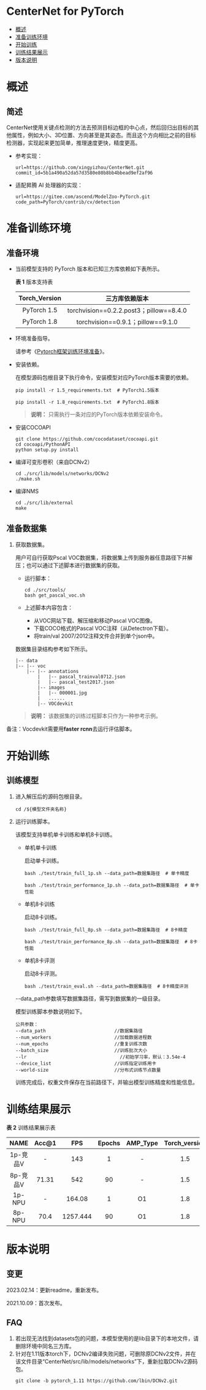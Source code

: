 # CenterNet for PyTorch

-   [概述](概述.md)
-   [准备训练环境](准备训练环境.md)
-   [开始训练](开始训练.md)
-   [训练结果展示](训练结果展示.md)
-   [版本说明](版本说明.md)

# 概述

## 简述

CenterNet使用关键点检测的方法去预测目标边框的中心点，然后回归出目标的其他属性，例如大小、3D位置、方向甚至是其姿态。而且这个方向相比之前的目标检测器，实现起来更加简单，推理速度更快，精度更高。

- 参考实现：

  ```
  url=https://github.com/xingyizhou/CenterNet.git 
  commit_id=5b1a490a52da57d3580e80b8bb4bbead9ef2af96
  ```

- 适配昇腾 AI 处理器的实现：

  ```
  url=https://gitee.com/ascend/ModelZoo-PyTorch.git
  code_path=PyTorch/contrib/cv/detection
  ```

# 准备训练环境

## 准备环境

- 当前模型支持的 PyTorch 版本和已知三方库依赖如下表所示。

  **表 1**  版本支持表

  | Torch_Version      | 三方库依赖版本                                 |
  | :--------: | :----------------------------------------------------------: |
  | PyTorch 1.5 | torchvision==0.2.2.post3；pillow==8.4.0 |
  | PyTorch 1.8 | torchvision==0.9.1；pillow==9.1.0 |
  
- 环境准备指导。

  请参考《[Pytorch框架训练环境准备](https://www.hiascend.com/document/detail/zh/ModelZoo/pytorchframework/ptes)》。
  
- 安装依赖。

  在模型源码包根目录下执行命令，安装模型对应PyTorch版本需要的依赖。
  ```
  pip install -r 1.5_requirements.txt  # PyTorch1.5版本
  
  pip install -r 1.8_requirements.txt  # PyTorch1.8版本
  ```
  > **说明：** 
  >只需执行一条对应的PyTorch版本依赖安装命令。

- 安装COCOAPI

  ```
  git clone https://github.com/cocodataset/cocoapi.git
  cd cocoapi/PythonAPI
  python setup.py install
  ```

- 编译可变形卷积（来自DCNv2）

  ```
  cd ./src/lib/models/networks/DCNv2
  ./make.sh
  ```

- 编译NMS

  ```
  cd ./src/lib/external
  make
  ```

## 准备数据集

1. 获取数据集。

   用户可自行获取Pscal VOC数据集，将数据集上传到服务器任意路径下并解压；也可以通过下述脚本进行数据集的获取。

     - 运行脚本：

       ~~~
       cd ./src/tools/
       bash get_pascal_voc.sh
       ~~~

     - 上述脚本内容包含：

       - 从VOC网站下载、解压缩和移动Pascal VOC图像。
       - 下载COCO格式的Pascal VOC注释（从Detectron下载）。
       - 将train/val 2007/2012注释文件合并到单个json中。

   数据集目录结构参考如下所示。

   ```
   |-- data
   |-- |-- voc
       |-- |-- annotations
           |   |-- pascal_trainval0712.json
           |   |-- pascal_test2017.json
           |-- images
           |   |-- 000001.jpg
           |   ......
           |-- VOCdevkit        
   ```

   > **说明：** 
   > 该数据集的训练过程脚本只作为一种参考示例。 

备注：Vocdevkit需要用**faster rcnn**去运行评估脚本。

# 开始训练

## 训练模型

1. 进入解压后的源码包根目录。

   ```
   cd /${模型文件夹名称} 
   ```

2. 运行训练脚本。

   该模型支持单机单卡训练和单机8卡训练。

   - 单机单卡训练

     启动单卡训练。

     ```
     bash ./test/train_full_1p.sh --data_path=数据集路径  # 单卡精度
     
     bash ./test/train_performance_1p.sh --data_path=数据集路径  # 单卡性能
     ```

   - 单机8卡训练

     启动8卡训练。

     ```
     bash ./test/train_full_8p.sh --data_path=数据集路径  # 8卡精度
     
     bash ./test/train_performance_8p.sh --data_path=数据集路径  # 8卡性能
     ```

   - 单机8卡评测

     启动8卡评测。

     ```
     bash ./test/train_eval.sh --data_path=数据集路径  # 8卡精度评测
     ```

   --data_path参数填写数据集路径，需写到数据集的一级目录。

   模型训练脚本参数说明如下。

   ```
   公共参数：
   --data_path                         //数据集路径
   --num_workers                       //加载数据进程数      
   --num_epochs                        //重复训练次数
   --batch_size                        //训练批次大小
   --lr                           		 //初始学习率，默认：3.54e-4
   --device_list                       //训练指定训练用卡
   --world-size                        //分布式训练节点数量
   ```

   训练完成后，权重文件保存在当前路径下，并输出模型训练精度和性能信息。

# 训练结果展示

**表 2**  训练结果展示表

| NAME    | Acc@1 | FPS   | Epochs | AMP_Type | Torch_version |
| :-----: | :---: | :---: | :----: | :------: | :-----------: |
| 1p-竞品V | -    | 143  | 1     | -        | 1.5          |
| 8p-竞品V | 71.31 | 542   | 90     | -        | 1.5           |
| 1p-NPU  | -     | 164.08 | 1      | O1       | 1.8           |
| 8p-NPU  | 70.4 | 1257.444 | 90     | O1       | 1.8           |

# 版本说明

## 变更

2023.02.14：更新readme，重新发布。

2021.10.09：首次发布。

## FAQ

1. 若出现无法找到datasets包的问题，本模型使用的是lib目录下的本地文件，请删除环境中同名三方库。
2. 针对在1.11版本torch下，DCNv2编译失败问题，可删除原DCNv2文件，并在该文件目录“CenterNet/src/lib/models/networks”下，重新拉取DCNv2源码包。
   ```
   git clone -b pytorch_1.11 https://github.com/lbin/DCNv2.git
   ```
